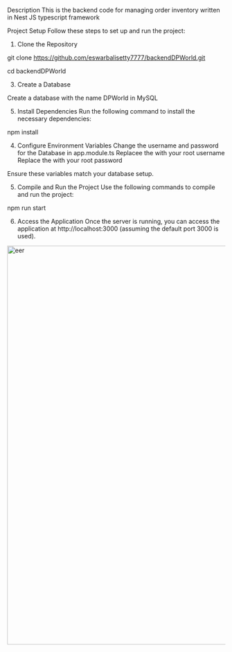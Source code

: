 
Description
This is the backend code for managing order inventory written in Nest JS typescript framework

Project Setup
Follow these steps to set up and run the project:

1. Clone the Repository

git clone https://github.com/eswarbalisetty7777/backendDPWorld.git

cd backendDPWorld

3. Create a Database
   
Create a database with the name DPWorld in MySQL

5. Install Dependencies
Run the following command to install the necessary dependencies:

npm install

4. Configure Environment Variables
Change the username and password for the Database in app.module.ts 
Replacee the <YOUR DB USERNAME> with your root username
Replace the <YOUR DB PASSWORD> with your root password

Ensure these variables match your database setup.

5. Compile and Run the Project
Use the following commands to compile and run the project:

npm run start

6. Access the Application
Once the server is running, you can access the application at http://localhost:3000 (assuming the default port 3000 is used).

<img width="921" alt="eer" src="https://github.com/user-attachments/assets/591babbb-1570-43b0-9a0b-bf9bc463f401">




